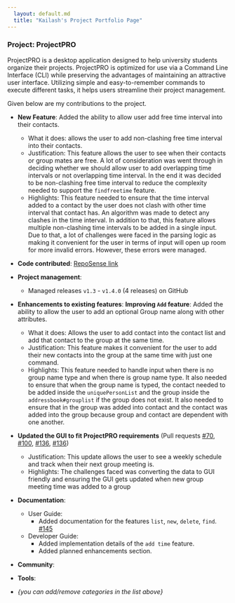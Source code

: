 ```yaml
---
  layout: default.md
  title: "Kailash's Project Portfolio Page"
---
```


### Project: ProjectPRO

ProjectPRO is a desktop application designed to help university students organize their projects. ProjectPRO is optimized for use via a Command Line Interface (CLI) while preserving the advantages of maintaining an attractive user interface. Utilizing simple and easy-to-remember commands to execute different tasks, it helps users streamline their project management.


Given below are my contributions to the project.

* **New Feature**: Added the ability to allow user add free time interval into their contacts.
  * What it does: allows the user to add non-clashing free time interval into their contacts.
  * Justification: This feature allows the user to see when their contacts or group mates are free. A lot of consideration was went through in deciding whether we should allow user to add overlapping time intervals or not overlapping time interval. In the end it was decided to be non-clashing free time interval to reduce the complexity needed to support the `findfreetime` feature.
  * Highlights: This feature needed to ensure that the time interval added to a contact by the user does not clash with other time interval that contact has. An algorithm was made to detect any clashes in the time interval. In addition to that, this feature allows multiple non-clashing time intervals to be added in a single input. Due to that, a lot of challenges were faced in the parsing logic as making it convenient for the user in terms of input will open up room for more invalid errors. However, these errors were managed.

* **Code contributed**: [RepoSense link](https://nus-cs2103-ay2324s1.github.io/tp-dashboard/?search=&sort=groupTitle&sortWithin=title&timeframe=commit&mergegroup=&groupSelect=groupByRepos&breakdown=true&checkedFileTypes=docs~functional-code~test-code&since=2023-09-22&chartGroupIndex=36&chartIndex=2%23%2F%23%2F)

* **Project management**:
  * Managed releases `v1.3` - `v1.4.0` (4 releases) on GitHub

* **Enhancements to existing features**:
  **Improving `Add` feature**: Added the ability to allow the user to add an optional Group name along with other attributes.
  * What it does: Allows the user to add contact into the contact list and add that contact to the group at the same time.
  * Justification: This feature makes it convenient for the user to add their new contacts into the group at the same time with just one command.
  * Highlights: This feature needed to handle input when there is no group name type and when there is group name type. It also needed to ensure that when the group name is typed, the contact needed to be added inside the `uniquePersonList` and the group inside the `addressbook#grouplist` if the group does not exist. It also needed to ensure that in the group was added into contact and the contact was added into the group because group and contact are dependent with one another.
*  **Updated the GUI to fit ProjectPRO requirements** (Pull requests [\#70](https://github.com/AY2324S1-CS2103T-T10-3/tp/pull/70), [\#100](https://github.com/AY2324S1-CS2103T-T10-3/tp/pull/100), [\#136](https://github.com/AY2324S1-CS2103T-T10-3/tp/pull/136), [\#136](https://github.com/AY2324S1-CS2103T-T10-3/tp/pull/137))
   * Justification: This update allows the user to see a weekly schedule and track when their next group meeting is.
   * Highlights: The challenges faced was converting the data to GUI friendly and ensuring the GUI gets updated when new group meeting time was added to a group


* **Documentation**:
  * User Guide:
    * Added documentation for the features `list`, `new`, `delete`, `find`. [\#145](https://github.com/AY2324S1-CS2103T-T10-3/tp/pull/146)
  * Developer Guide:
    * Added implementation details of the `add time` feature.
    * Added planned enhancements section.

* **Community**:


* **Tools**:


* _{you can add/remove categories in the list above}_
